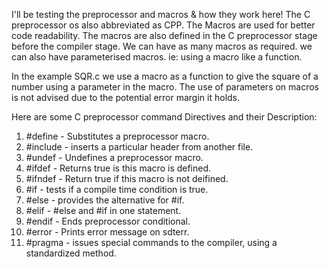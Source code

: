 I'll be testing the preprocessor and macros & how they work here!
The C preprocessor os also abbreviated as CPP.
The Macros are used for better code readability. 
The macros are also defined in the C preprocessor stage before the compiler stage.
We can have as many macros as required.
we can also have parameterised macros. ie: using a macro like a function.

In the example SQR.c we use a macro as a function to give the square of a number using a parameter in the macro.
The use of parameters on macros is not advised due to the potential error margin it holds. 

Here are some C preprocessor command Directives and their Description: 
1. #define - Substitutes a preprocessor macro.
2. #include - inserts a particular header from another file.
3. #undef - Undefines a preprocessor macro.
4. #ifdef - Returns true is this macro is defined.
5. #ifndef - Return true if this macro is not deifined.
6. #if - tests if a compile time condition is true.
7. #else - provides the alternative for #if.
8. #elif - #else and #if in one statement.
9. #endif - Ends preprocessor conditional.
10. #error - Prints error message on sdterr.
11. #pragma - issues special commands to the compiler, using a standardized method.

